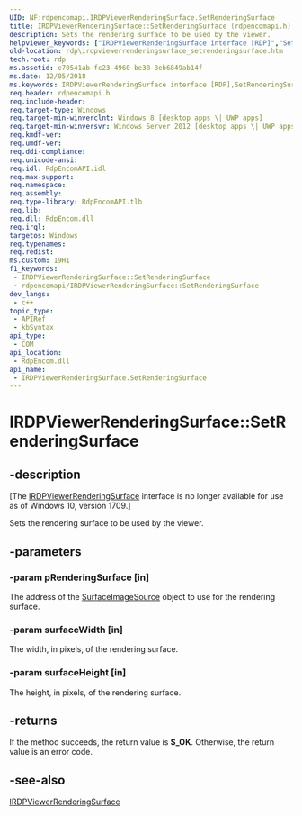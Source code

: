 ```yaml
---
UID: NF:rdpencomapi.IRDPViewerRenderingSurface.SetRenderingSurface
title: IRDPViewerRenderingSurface::SetRenderingSurface (rdpencomapi.h)
description: Sets the rendering surface to be used by the viewer.
helpviewer_keywords: ["IRDPViewerRenderingSurface interface [RDP]","SetRenderingSurface method","IRDPViewerRenderingSurface.SetRenderingSurface","IRDPViewerRenderingSurface::SetRenderingSurface","SetRenderingSurface","SetRenderingSurface method [RDP]","SetRenderingSurface method [RDP]","IRDPViewerRenderingSurface interface","rdp.irdpviewerrenderingsurface_setrenderingsurface","rdpencomapi/IRDPViewerRenderingSurface::SetRenderingSurface"]
old-location: rdp\irdpviewerrenderingsurface_setrenderingsurface.htm
tech.root: rdp
ms.assetid: e70541ab-fc23-4960-be38-8eb6849ab14f
ms.date: 12/05/2018
ms.keywords: IRDPViewerRenderingSurface interface [RDP],SetRenderingSurface method, IRDPViewerRenderingSurface.SetRenderingSurface, IRDPViewerRenderingSurface::SetRenderingSurface, SetRenderingSurface, SetRenderingSurface method [RDP], SetRenderingSurface method [RDP],IRDPViewerRenderingSurface interface, rdp.irdpviewerrenderingsurface_setrenderingsurface, rdpencomapi/IRDPViewerRenderingSurface::SetRenderingSurface
req.header: rdpencomapi.h
req.include-header: 
req.target-type: Windows
req.target-min-winverclnt: Windows 8 [desktop apps \| UWP apps]
req.target-min-winversvr: Windows Server 2012 [desktop apps \| UWP apps]
req.kmdf-ver: 
req.umdf-ver: 
req.ddi-compliance: 
req.unicode-ansi: 
req.idl: RdpEncomAPI.idl
req.max-support: 
req.namespace: 
req.assembly: 
req.type-library: RdpEncomAPI.tlb
req.lib: 
req.dll: RdpEncom.dll
req.irql: 
targetos: Windows
req.typenames: 
req.redist: 
ms.custom: 19H1
f1_keywords:
 - IRDPViewerRenderingSurface::SetRenderingSurface
 - rdpencomapi/IRDPViewerRenderingSurface::SetRenderingSurface
dev_langs:
 - c++
topic_type:
 - APIRef
 - kbSyntax
api_type:
 - COM
api_location:
 - RdpEncom.dll
api_name:
 - IRDPViewerRenderingSurface.SetRenderingSurface
---
```


# IRDPViewerRenderingSurface::SetRenderingSurface


## -description

<p class="CCE_Message">[The <a href="https://docs.microsoft.com/windows/desktop/api/rdpencomapi/nn-rdpencomapi-irdpviewerrenderingsurface">IRDPViewerRenderingSurface</a> interface is no longer available for use as of Windows 10, version 1709.]

Sets the rendering surface to be used by the viewer.

## -parameters

### -param pRenderingSurface [in]

The address of the <a href="https://docs.microsoft.com/uwp/api/windows.ui.xaml.media.imaging.surfaceimagesource">SurfaceImageSource</a> object to use for the rendering surface.

### -param surfaceWidth [in]

The width, in pixels, of the rendering surface.

### -param surfaceHeight [in]

The height, in pixels, of the rendering surface.

## -returns

If the method succeeds, the return value is <b>S_OK</b>. Otherwise, the return value is an error code.

## -see-also

<a href="https://docs.microsoft.com/windows/desktop/api/rdpencomapi/nn-rdpencomapi-irdpviewerrenderingsurface">IRDPViewerRenderingSurface</a>

